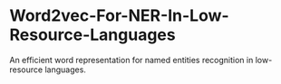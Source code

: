 # Word2vec-For-NER-In-Low-Resource-Languages
An efficient word representation for named entities recognition in low-resource languages.


